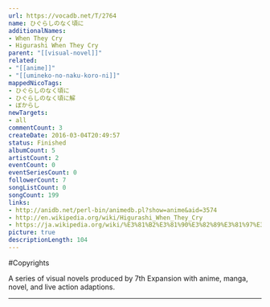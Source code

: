 ```yaml
---
url: https://vocadb.net/T/2764
name: ひぐらしのなく頃に
additionalNames: 
- When They Cry
- Higurashi When They Cry
parent: "[[visual-novel]]"
related:
- "[[anime]]"
- "[[umineko-no-naku-koro-ni]]"
mappedNicoTags:
- ひぐらしのなく頃に
- ひぐらしのなく頃に解
- ぼからし
newTargets:
- all
commentCount: 3
createDate: 2016-03-04T20:49:57
status: Finished
albumCount: 5
artistCount: 2
eventCount: 0
eventSeriesCount: 0
followerCount: 7
songListCount: 0
songCount: 199
links: 
- http://anidb.net/perl-bin/animedb.pl?show=anime&aid=3574
- http://en.wikipedia.org/wiki/Higurashi_When_They_Cry
- https://ja.wikipedia.org/wiki/%E3%81%B2%E3%81%90%E3%82%89%E3%81%97%E3%81%AE%E3%81%AA%E3%81%8F%E9%A0%83%E3%81%AB
picture: true
descriptionLength: 104
---
```


#Copyrights

A series of visual novels produced by 7th Expansion with anime, manga, novel, and live action adaptions.

---

